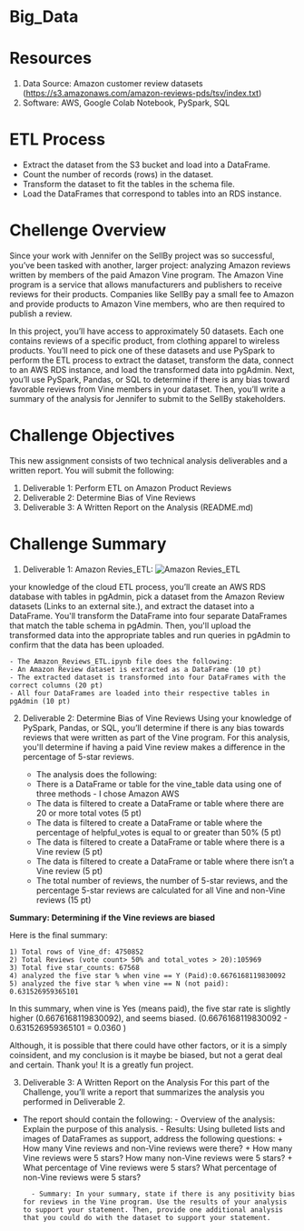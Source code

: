 # Big_Data

# Resources
1. Data Source: Amazon customer review datasets (https://s3.amazonaws.com/amazon-reviews-pds/tsv/index.txt)
2. Software: AWS, Google Colab Notebook, PySpark, SQL

# ETL Process
- Extract the dataset from the S3 bucket and load into a DataFrame.
- Count the number of records (rows) in the dataset.
- Transform the dataset to fit the tables in the schema file.
- Load the DataFrames that correspond to tables into an RDS instance.

# Chellenge Overview
Since your work with Jennifer on the SellBy project was so successful, you’ve been tasked with another, larger project: analyzing Amazon reviews written by members of the paid Amazon Vine program. The Amazon Vine program is a service that allows manufacturers and publishers to receive reviews for their products. Companies like SellBy pay a small fee to Amazon and provide products to Amazon Vine members, who are then required to publish a review.

In this project, you’ll have access to approximately 50 datasets. Each one contains reviews of a specific product, from clothing apparel to wireless products. You’ll need to pick one of these datasets and use PySpark to perform the ETL process to extract the dataset, transform the data, connect to an AWS RDS instance, and load the transformed data into pgAdmin. Next, you’ll use PySpark, Pandas, or SQL to determine if there is any bias toward favorable reviews from Vine members in your dataset. Then, you’ll write a summary of the analysis for Jennifer to submit to the SellBy stakeholders.

# Challenge Objectives
This new assignment consists of two technical analysis deliverables and a written report. You will submit the following:

1. Deliverable 1: Perform ETL on Amazon Product Reviews
2. Deliverable 2: Determine Bias of Vine Reviews
3. Deliverable 3: A Written Report on the Analysis (README.md)

# Challenge Summary

1. Deliverable 1:
Amazon Revies_ETL: ![Amazon Revies_ETL](https://github.com/SoonaBritney/Big_Data/blob/main/Amazon_Reviews_ETL.ipynb)

your knowledge of the cloud ETL process, you’ll create an AWS RDS database with tables in pgAdmin, pick a dataset from the Amazon Review datasets (Links to an external site.), and extract the dataset into a DataFrame. You'll transform the DataFrame into four separate DataFrames that match the table schema in pgAdmin. Then, you'll upload the transformed data into the appropriate tables and run queries in pgAdmin to confirm that the data has been uploaded.

    - The Amazon_Reviews_ETL.ipynb file does the following:
    - An Amazon Review dataset is extracted as a DataFrame (10 pt)
    - The extracted dataset is transformed into four DataFrames with the correct columns (20 pt)
    - All four DataFrames are loaded into their respective tables in pgAdmin (10 pt)

2. Deliverable 2: Determine Bias of Vine Reviews
Using your knowledge of PySpark, Pandas, or SQL, you’ll determine if there is any bias towards reviews that were written as part of the Vine program. For this analysis, you'll determine if having a paid Vine review makes a difference in the percentage of 5-star reviews.

    - The analysis does the following:
    - There is a DataFrame or table for the vine_table data using one of three methods - I chose Amazon AWS
    - The data is filtered to create a DataFrame or table where there are 20 or more total votes (5 pt) 
    - The data is filtered to create a DataFrame or table where the percentage of helpful_votes is equal to or greater than 50% (5 pt)
    - The data is filtered to create a DataFrame or table where there is a Vine review (5 pt)
    - The data is filtered to create a DataFrame or table where there isn’t a Vine review (5 pt)
    - The total number of reviews, the number of 5-star reviews, and the percentage 5-star reviews are calculated for all Vine and non-Vine reviews (15 pt)

**Summary: Determining if the Vine reviews are biased**

Here is the final summary:

    1) Total rows of Vine_df: 4750852
    2) Total Reviews (vote count> 50% and total_votes > 20):105969
    3) Total five star_counts: 67568
    4) analyzed the five star % when vine == Y (Paid):0.6676168119830092
    5) analyzed the five star % when vine == N (not paid): 0.631526959365101

In this summary, when vine is Yes (means paid), the five star rate is slightly higher (0.6676168119830092), and seems biased.
(0.6676168119830092 - 0.631526959365101 = 0.0360 )

Although, it is possible that there could have other factors, or it is a simply coinsident, and my conclusion is it maybe be biased, but not a gerat deal and certain. Thank you! It is a greatly fun project.


3. Deliverable 3: A Written Report on the Analysis
For this part of the Challenge, you’ll write a report that summarizes the analysis you performed in Deliverable 2.

- The report should contain the following:
        - Overview of the analysis: Explain the purpose of this analysis.
        - Results: Using bulleted lists and images of DataFrames as support, address the following questions:
            + How many Vine reviews and non-Vine reviews were there?
            + How many Vine reviews were 5 stars? How many non-Vine reviews were 5 stars?
            + What percentage of Vine reviews were 5 stars? What percentage of non-Vine reviews were 5 stars?
            
        - Summary: In your summary, state if there is any positivity bias for reviews in the Vine program. Use the results of your analysis to support your statement. Then, provide one additional analysis that you could do with the dataset to support your statement.
        
        
